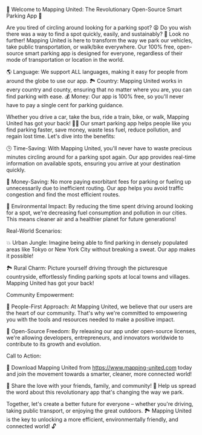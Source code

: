 🎉 Welcome to Mapping United: The Revolutionary Open-Source Smart Parking App 🚀

Are you tired of circling around looking for a parking spot? 😩 Do you wish there was a way to find a spot quickly, easily, and sustainably? 🌟 Look no further! Mapping United is here to transform the way we park our vehicles, take public transportation, or walk/bike everywhere. Our 100% free, open-source smart parking app is designed for everyone, regardless of their mode of transportation or location in the world.

🌎 Language: We support ALL languages, making it easy for people from around the globe to use our app.
🏞️ Country: Mapping United works in every country and county, ensuring that no matter where you are, you can find parking with ease.
💰 Money: Our app is 100% free, so you'll never have to pay a single cent for parking guidance.

Whether you drive a car, take the bus, ride a train, bike, or walk, Mapping United has got your back! 🏃‍♀️ Our smart parking app helps people like you find parking faster, save money, waste less fuel, reduce pollution, and regain lost time. Let's dive into the benefits:

🕒 Time-Saving: With Mapping United, you'll never have to waste precious minutes circling around for a parking spot again. Our app provides real-time information on available spots, ensuring you arrive at your destination quickly.

💸 Money-Saving: No more paying exorbitant fees for parking or fueling up unnecessarily due to inefficient routing. Our app helps you avoid traffic congestion and find the most efficient routes.

🌟 Environmental Impact: By reducing the time spent driving around looking for a spot, we're decreasing fuel consumption and pollution in our cities. This means cleaner air and a healthier planet for future generations!

Real-World Scenarios:

💥 Urban Jungle: Imagine being able to find parking in densely populated areas like Tokyo or New York City without breaking a sweat. Our app makes it possible!

🏞️ Rural Charm: Picture yourself driving through the picturesque countryside, effortlessly finding parking spots at local towns and villages. Mapping United has got your back!

Community Empowerment:

💪 People-First Approach: At Mapping United, we believe that our users are the heart of our community. That's why we're committed to empowering you with the tools and resources needed to make a positive impact.

🌈 Open-Source Freedom: By releasing our app under open-source licenses, we're allowing developers, entrepreneurs, and innovators worldwide to contribute to its growth and evolution.

Call to Action:

📲 Download Mapping United from https://www.mapping-united.com today and join the movement towards a smarter, cleaner, more connected world!

💬 Share the love with your friends, family, and community! 🌟 Help us spread the word about this revolutionary app that's changing the way we park.

Together, let's create a better future for everyone – whether you're driving, taking public transport, or enjoying the great outdoors. 🏞️ Mapping United is the key to unlocking a more efficient, environmentally friendly, and connected world! 🔓